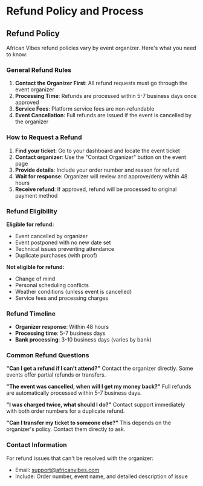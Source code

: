 # Refund Policy and Process

## Refund Policy

African Vibes refund policies vary by event organizer. Here's what you need to know:

### General Refund Rules

1. **Contact the Organizer First**: All refund requests must go through the event organizer
2. **Processing Time**: Refunds are processed within 5-7 business days once approved
3. **Service Fees**: Platform service fees are non-refundable
4. **Event Cancellation**: Full refunds are issued if the event is cancelled by the organizer

### How to Request a Refund

1. **Find your ticket**: Go to your dashboard and locate the event ticket
2. **Contact organizer**: Use the "Contact Organizer" button on the event page
3. **Provide details**: Include your order number and reason for refund
4. **Wait for response**: Organizer will review and approve/deny within 48 hours
5. **Receive refund**: If approved, refund will be processed to original payment method

### Refund Eligibility

**Eligible for refund:**

- Event cancelled by organizer
- Event postponed with no new date set
- Technical issues preventing attendance
- Duplicate purchases (with proof)

**Not eligible for refund:**

- Change of mind
- Personal scheduling conflicts
- Weather conditions (unless event is cancelled)
- Service fees and processing charges

### Refund Timeline

- **Organizer response**: Within 48 hours
- **Processing time**: 5-7 business days
- **Bank processing**: 3-10 business days (varies by bank)

### Common Refund Questions

**"Can I get a refund if I can't attend?"**
Contact the organizer directly. Some events offer partial refunds or transfers.

**"The event was cancelled, when will I get my money back?"**
Full refunds are automatically processed within 5-7 business days.

**"I was charged twice, what should I do?"**
Contact support immediately with both order numbers for a duplicate refund.

**"Can I transfer my ticket to someone else?"**
This depends on the organizer's policy. Contact them directly to ask.

### Contact Information

For refund issues that can't be resolved with the organizer:

- Email: support@africanvibes.com
- Include: Order number, event name, and detailed description of issue
